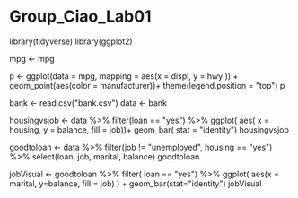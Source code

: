 # Group_Ciao_Lab01
library(tidyverse)
library(ggplot2)

mpg <- mpg

p <- ggplot(data = mpg,
            mapping = aes(x = displ, y = hwy )) +
            geom_point(aes(color = manufacturer))+ 
            theme(legend.position = "top")
p

bank <- read.csv("bank.csv")
data <- bank

housingvsjob <- data %>%
  filter(loan == "yes") %>%
  ggplot( aes( x = housing, y = balance, fill = job))+
  geom_bar( stat = "identity")
housingvsjob

goodtoloan <- data %>% 
  filter(job != "unemployed", housing == "yes") %>%
  select(loan, job, marital, balance)
goodtoloan

jobVisual <- goodtoloan %>% 
  filter( loan == "yes") %>%
  ggplot( aes(x = marital, y=balance, fill = job) ) + 
  geom_bar(stat="identity") 
jobVisual




